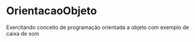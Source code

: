 # OrientacaoObjeto
Exercitando conceito de programação orientada a objeto com exemplo de caixa de som
